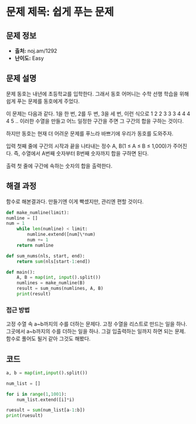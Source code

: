 # 문제 제목: 쉽게 푸는 문제

## 문제 정보

- **출처:** noj.am/1292
- **난이도:** Easy

## 문제 설명

문제
동호는 내년에 초등학교를 입학한다. 그래서 동호 어머니는 수학 선행 학습을 위해 쉽게 푸는 문제를 동호에게 주었다.

이 문제는 다음과 같다. 1을 한 번, 2를 두 번, 3을 세 번, 이런 식으로 1 2 2 3 3 3 4 4 4 4 5 .. 이러한 수열을 만들고 어느 일정한 구간을 주면 그 구간의 합을 구하는 것이다.

하지만 동호는 현재 더 어려운 문제를 푸느라 바쁘기에 우리가 동호를 도와주자.

입력
첫째 줄에 구간의 시작과 끝을 나타내는 정수 A, B(1 ≤ A ≤ B ≤ 1,000)가 주어진다. 즉, 수열에서 A번째 숫자부터 B번째 숫자까지 합을 구하면 된다.

출력
첫 줄에 구간에 속하는 숫자의 합을 출력한다.

## 해결 과정

함수로 해본결과다. 만들기엔 이게 빡셌지만, 관리엔 편할 것이다.

```python
def make_numline(limit):
numline = []
num = 1
    while len(numline) < limit:
        numline.extend([num]\*num)
        num += 1
    return numline

def sum_nums(nls, start, end):
    return sum(nls[start-1:end])

def main():
    A, B = map(int, input().split())
    numlines = make_numline(B)
    result = sum_nums(numlines, A, B)
    print(result)
```

### 접근 방법

고정 수열 속 a~b까지의 수를 더하는 문제다.
고정 수열을 리스트로 만드는 일을 하나.
그곳에서 a~b까지의 수를 더하는 일을 하나.
그걸 입출력하는 일까지 하면 되는 문제.
함수로 풀어도 될거 같아 그것도 해봤다.

## 코드

```python
a, b = map(int,input().split())

num_list = []

for i in range(1,1001):
    num_list.extend([i]*i)

ruesult = sum(num_list[a-1:b])
print(ruesult)
```
